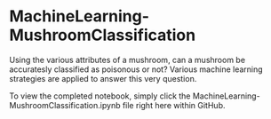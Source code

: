 # MachineLearning-MushroomClassification
Using the various attributes of a mushroom, can a mushroom be accuratesly classified as poisonous or not? Various machine learning strategies are applied to answer this very question.

To view the completed notebook, simply click the MachineLearning-MushroomClassification.ipynb file right here within GitHub.
